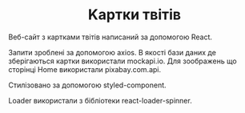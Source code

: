 <h1 align="center">Kартки твітів</h1>

<p font-size="24px">Bеб-сайт з картками твітів написаний за допомогою React.</p>
<p>Запити зроблені за допомогою axios. В якості бази даних де зберігаються картки використали mockapi.io. Для зоображень що сторінці Home використали pixabay.com.api.</p> 
<p>Стилізовано за допомогою styled-component.</p>
<p> Loader використали з бібліотеки react-loader-spinner. </p>

